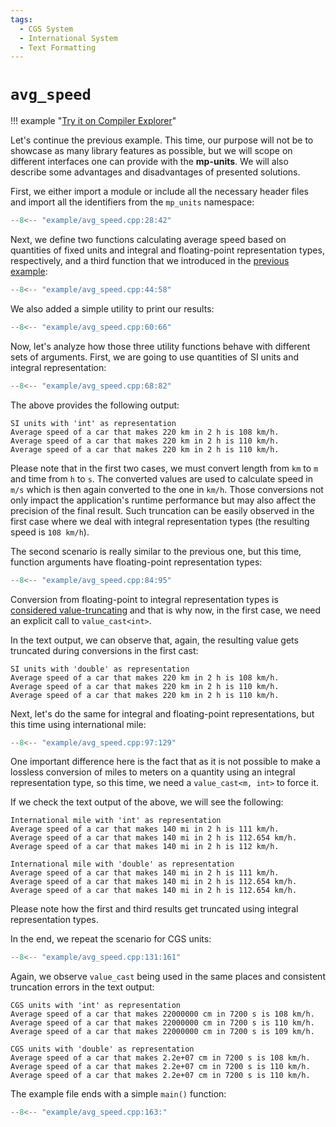 ```yaml
---
tags:
  - CGS System
  - International System
  - Text Formatting
---
```


# `avg_speed`

!!! example "[Try it on Compiler Explorer](https://godbolt.org/z/vvxbMjeof)"

Let's continue the previous example. This time, our purpose will not be to showcase as many
library features as possible, but we will scope on different interfaces one can provide
with the **mp-units**. We will also describe some advantages and disadvantages of presented
solutions.

First, we either import a module or include all the necessary header files and import all
the identifiers from the `mp_units` namespace:

```cpp title="avg_speed.cpp" linenums="1"
--8<-- "example/avg_speed.cpp:28:42"
```

Next, we define two functions calculating average speed based on quantities of fixed units
and integral and floating-point representation types, respectively, and a third function
that we introduced in the [previous example](hello_units.md):

```cpp title="avg_speed.cpp" linenums="16"
--8<-- "example/avg_speed.cpp:44:58"
```

We also added a simple utility to print our results:

```cpp title="avg_speed.cpp" linenums="31"
--8<-- "example/avg_speed.cpp:60:66"
```

Now, let's analyze how those three utility functions behave with different sets of arguments.
First, we are going to use quantities of SI units and integral representation:

```cpp title="avg_speed.cpp" linenums="38"
--8<-- "example/avg_speed.cpp:68:82"
```

The above provides the following output:

```text
SI units with 'int' as representation
Average speed of a car that makes 220 km in 2 h is 108 km/h.
Average speed of a car that makes 220 km in 2 h is 110 km/h.
Average speed of a car that makes 220 km in 2 h is 110 km/h.
```

Please note that in the first two cases, we must convert length from `km` to `m` and
time from `h` to `s`. The converted values are used to calculate speed in `m/s` which
is then again converted to the one in `km/h`. Those conversions not only impact the
application's runtime performance but may also affect the precision of the final result.
Such truncation can be easily observed in the first case where we deal with integral
representation types (the resulting speed is `108 km/h`).

The second scenario is really similar to the previous one, but this time, function arguments
have floating-point representation types:

```cpp title="avg_speed.cpp" linenums="53"
--8<-- "example/avg_speed.cpp:84:95"
```

Conversion from floating-point to integral representation types is
[considered value-truncating](../framework_basics/value_conversions.md#value-truncating-conversions)
and that is why now, in the first case, we need an explicit call to `value_cast<int>`.

In the text output, we can observe that, again, the resulting value gets truncated during conversions
in the first cast:

```text
SI units with 'double' as representation
Average speed of a car that makes 220 km in 2 h is 108 km/h.
Average speed of a car that makes 220 km in 2 h is 110 km/h.
Average speed of a car that makes 220 km in 2 h is 110 km/h.
```

Next, let's do the same for integral and floating-point representations, but this time
using international mile:

```cpp title="avg_speed.cpp" linenums="65"
--8<-- "example/avg_speed.cpp:97:129"
```

One important difference here is the fact that as it is not possible to make a lossless conversion
of miles to meters on a quantity using an integral representation type, so this time, we need a
`value_cast<m, int>` to force it.

If we check the text output of the above, we will see the following:

```text
International mile with 'int' as representation
Average speed of a car that makes 140 mi in 2 h is 111 km/h.
Average speed of a car that makes 140 mi in 2 h is 112.654 km/h.
Average speed of a car that makes 140 mi in 2 h is 112 km/h.

International mile with 'double' as representation
Average speed of a car that makes 140 mi in 2 h is 111 km/h.
Average speed of a car that makes 140 mi in 2 h is 112.654 km/h.
Average speed of a car that makes 140 mi in 2 h is 112.654 km/h.
```

Please note how the first and third results get truncated using integral representation types.

In the end, we repeat the scenario for CGS units:

```cpp title="avg_speed.cpp" linenums="97"
--8<-- "example/avg_speed.cpp:131:161"
```

Again, we observe `value_cast` being used in the same places and consistent truncation errors
in the text output:

```text
CGS units with 'int' as representation
Average speed of a car that makes 22000000 cm in 7200 s is 108 km/h.
Average speed of a car that makes 22000000 cm in 7200 s is 110 km/h.
Average speed of a car that makes 22000000 cm in 7200 s is 109 km/h.

CGS units with 'double' as representation
Average speed of a car that makes 2.2e+07 cm in 7200 s is 108 km/h.
Average speed of a car that makes 2.2e+07 cm in 7200 s is 110 km/h.
Average speed of a car that makes 2.2e+07 cm in 7200 s is 110 km/h.
```

The example file ends with a simple `main()` function:

```cpp title="avg_speed.cpp" linenums="128"
--8<-- "example/avg_speed.cpp:163:"
```
